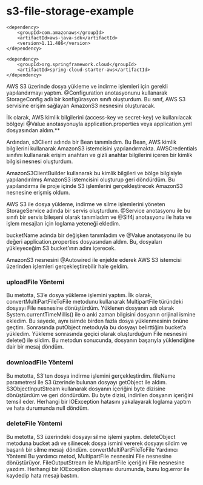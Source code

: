 # s3-file-storage-example

```
<dependency>
    <groupId>com.amazonaws</groupId>
    <artifactId>aws-java-sdk</artifactId>
    <version>1.11.486</version>
</dependency>
```

```
<dependency>
    <groupId>org.springframework.cloud</groupId>
    <artifactId>spring-cloud-starter-aws</artifactId>
</dependency>
```

AWS S3 üzerinde dosya yükleme ve indirme işlemleri için gerekli yapılandırmayı yaptım. @Configuration anotasyonunu kullanarak StorageConfig adlı bir konfigürasyon sınıfı oluşturdum. Bu sınıf, AWS S3 servisine erişim sağlayan AmazonS3 nesnesini oluşturacak.

İlk olarak, AWS kimlik bilgilerini (access-key ve secret-key) ve kullanılacak bölgeyi @Value anotasyonuyla application.properties veya application.yml dosyasından aldım.**

Ardından, s3Client adında bir Bean tanımladım. Bu Bean, AWS kimlik bilgilerini kullanarak AmazonS3 istemcisini yapılandırmakta. AWSCredentials sınıfını kullanarak erişim anahtarı ve gizli anahtar bilgilerini içeren bir kimlik bilgisi nesnesi oluşturdum.

AmazonS3ClientBuilder kullanarak bu kimlik bilgileri ve bölge bilgisiyle yapılandırılmış AmazonS3 istemcisini oluşturup geri döndürdüm. Bu yapılandırma ile proje içinde S3 işlemlerini gerçekleştirecek AmazonS3 nesnesine erişmiş oldum.

AWS S3 ile dosya yükleme, indirme ve silme işlemlerini yöneten StorageService adında bir servis oluşturdum. @Service anotasyonu ile bu sınıfı bir servis bileşeni olarak tanımladım ve @Slf4j anotasyonu ile hata ve işlem mesajları için loglama yeteneği ekledim.

bucketName adında bir değişken tanımladım ve @Value anotasyonu ile bu değeri application.properties dosyasından aldım. Bu, dosyaları yükleyeceğim S3 bucket’ının adını içerecek.

AmazonS3 nesnesini @Autowired ile enjekte ederek AWS S3 istemcisi üzerinden işlemleri gerçekleştirebilir hale geldim.

### uploadFile Yöntemi
Bu metotta, S3’e dosya yükleme işlemini yaptım. İlk olarak, convertMultiPartFileToFile metodunu kullanarak MultipartFile türündeki dosyayı File nesnesine dönüştürdüm.
Yüklenen dosyanın adı olarak System.currentTimeMillis() ile o anki zaman bilgisini dosyanın orijinal ismine ekledim. Bu sayede, aynı isimde birden fazla dosya yüklenmesinin önüne geçtim.
Sonrasında putObject metoduyla bu dosyayı belirttiğim bucket’a yükledim. Yükleme sonrasında geçici olarak oluşturduğum File nesnesini delete() ile sildim.
Bu metodun sonucunda, dosyanın başarıyla yüklendiğine dair bir mesaj döndüm.

### downloadFile Yöntemi
Bu metotta, S3'ten dosya indirme işlemini gerçekleştirdim. fileName parametresi ile S3 üzerinde bulunan dosyayı getObject ile aldım.
S3ObjectInputStream kullanarak dosyanın içeriğini byte dizisine dönüştürdüm ve geri döndürdüm. Bu byte dizisi, indirilen dosyanın içeriğini temsil eder.
Herhangi bir IOException hatasını yakalayarak loglama yaptım ve hata durumunda null döndüm.

### deleteFile Yöntemi
Bu metotta, S3 üzerindeki dosyayı silme işlemi yaptım. deleteObject metoduna bucket adı ve silinecek dosya ismini vererek dosyayı sildim ve başarılı bir silme mesajı döndüm.
convertMultiPartFileToFile Yardımcı Yöntemi
Bu yardımcı metod, MultipartFile nesnesini File nesnesine dönüştürüyor. FileOutputStream ile MultipartFile içeriğini File nesnesine yazdım.
Herhangi bir IOException oluşması durumunda, bunu log.error ile kaydedip hata mesajı bastım.

